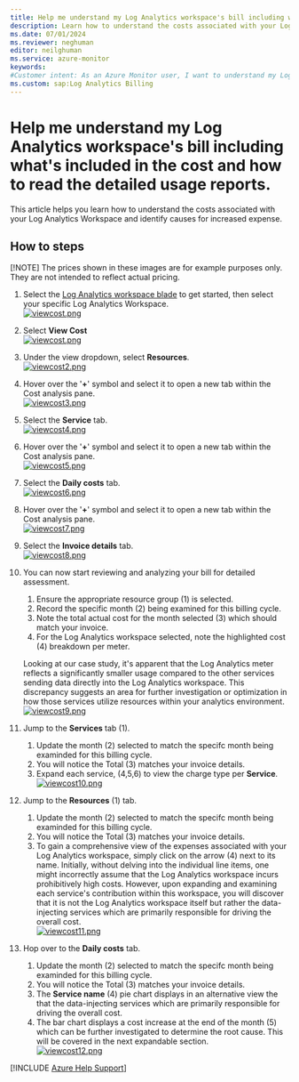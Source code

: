 ```yaml
---
title: Help me understand my Log Analytics workspace's bill including what's included in the cost and how to read the detailed usage reports.
description: Learn how to understand the costs associated with your Log Analytics Workspace and identify causes for increased expense.
ms.date: 07/01/2024
ms.reviewer: neghuman
editor: neilghuman
ms.service: azure-monitor
keywords:
#Customer intent: As an Azure Monitor user, I want to understand my Log Analytics workspace's bill including what's included in the cost and how to read the detailed usage reports.
ms.custom: sap:Log Analytics Billing
---
```

# Help me understand my Log Analytics workspace's bill including what's included in the cost and how to read the detailed usage reports.

This article helps you learn how to understand the costs associated with your Log Analytics Workspace and identify causes for increased expense.

## How to steps

[!NOTE] The prices shown in these images are for example purposes only. They are not intended to reflect actual pricing.

<!-- Sign into the Azure portal to get started.

1. In the Azure portal, navigate to your Log Analytics resource. -->
1. Select the [Log Analytics workspace blade](button-link:https://portal.azure.com/#browse/Microsoft.OperationalInsights%2Fworkspaces) to get started, then select your specific Log Analytics Workspace.  
[![viewcost.png](https://learn.microsoft.com/azure/azure-monitor/media/self-help/log-analytics/billing/high-res/log-analytics-workspaces.png)](https://learn.microsoft.com/azure/azure-monitor/media/self-help/log-analytics/billing/high-res/log-analytics-workspaces.png)  

1. Select **View Cost**  
[![viewcost.png](https://learn.microsoft.com/azure/azure-monitor/media/self-help/log-analytics/billing/high-res/view-cost.png)](https://learn.microsoft.com/azure/azure-monitor/media/self-help/log-analytics/billing/high-res/view-cost.png)

1. Under the view dropdown, select **Resources**.  
[![viewcost2.png](https://learn.microsoft.com/azure/azure-monitor/media/self-help/log-analytics/billing/high-res/view-cost-2.png)](https://learn.microsoft.com/azure/azure-monitor/media/self-help/log-analytics/billing/high-res/view-cost-2.png)

1. Hover over the '**+**' symbol and select it to open a new tab within the Cost analysis pane.  
[![viewcost3.png](https://learn.microsoft.com/azure/azure-monitor/media/self-help/log-analytics/billing/high-res/view-cost-3.png)](https://learn.microsoft.com/azure/azure-monitor/media/self-help/log-analytics/billing/high-res/view-cost-3.png)

1. Select the **Service** tab.  
[![viewcost4.png](https://learn.microsoft.com/azure/azure-monitor/media/self-help/log-analytics/billing/high-res/view-cost-4.png)](https://learn.microsoft.com/azure/azure-monitor/media/self-help/log-analytics/billing/high-res/view-cost-4.png)

1. Hover over the '**+**' symbol and select it to open a new tab within the Cost analysis pane.  
[![viewcost5.png](https://learn.microsoft.com/azure/azure-monitor/media/self-help/log-analytics/billing/high-res/view-cost-5.png)](https://learn.microsoft.com/azure/azure-monitor/media/self-help/log-analytics/billing/high-res/view-cost-5.png)

1. Select the **Daily costs** tab.  
[![viewcost6.png](https://learn.microsoft.com/azure/azure-monitor/media/self-help/log-analytics/billing/high-res/view-cost-6.png)](https://learn.microsoft.com/azure/azure-monitor/media/self-help/log-analytics/billing/high-res/view-cost-6.png)

1. Hover over the '**+**' symbol and select it to open a new tab within the Cost analysis pane.  
[![viewcost7.png](https://learn.microsoft.com/azure/azure-monitor/media/self-help/log-analytics/billing/high-res/view-cost-7.png)](https://learn.microsoft.com/azure/azure-monitor/media/self-help/log-analytics/billing/high-res/view-cost-7.png)

1. Select the **Invoice details** tab.  
[![viewcost8.png](https://learn.microsoft.com/azure/azure-monitor/media/self-help/log-analytics/billing/high-res/view-cost-8.png)](https://learn.microsoft.com/azure/azure-monitor/media/self-help/log-analytics/billing/high-res/view-cost-8.png)

1. You can now start reviewing and analyzing your bill for detailed assessment.  
    1. Ensure the appropriate resource group (1) is selected.
    1. Record the specific month (2) being examined for this billing cycle.
    1. Note the total actual cost for the month selected (3) which should match your invoice.
    1. For the Log Analytics workspace selected, note the highlighted cost (4) breakdown per meter.
    
     Looking at our case study, it's apparent that the Log Analytics meter reflects a significantly smaller usage compared to the other services sending data directly into the Log Analytics workspace. This discrepancy suggests an area for further investigation or optimization in how those services utilize resources within your analytics environment.  
[![viewcost9.png](https://learn.microsoft.com/azure/azure-monitor/media/self-help/log-analytics/billing/high-res/view-cost-9.png)](https://learn.microsoft.com/azure/azure-monitor/media/self-help/log-analytics/billing/high-res/view-cost-9.png)

1. Jump to the **Services** tab (1).
    1. Update the month (2) selected to match the specifc month being examinded for this billing cycle.  
    1. You will notice the Total (3) matches your invoice details.  
    1. Expand each service, (4,5,6) to view the charge type per **Service**.  
[![viewcost10.png](https://learn.microsoft.com/azure/azure-monitor/media/self-help/log-analytics/billing/high-res/view-cost-10.png)](https://learn.microsoft.com/azure/azure-monitor/media/self-help/log-analytics/billing/high-res/view-cost-10.png)

1. Jump to the **Resources** (1) tab.
    1. Update the month (2) selected to match the specifc month being examinded for this billing cycle. 
    1. You will notice the Total (3) matches your invoice details.
    1. To gain a comprehensive view of the expenses associated with your Log Analytics workspace, simply click on the arrow (4) next to its name. Initially, without delving into the individual line items, one might incorrectly assume that the Log Analytics workspace incurs prohibitively high costs. However, upon expanding and examining each service's contribution within this workspace, you will discover that it is not the Log Analytics workspace itself but rather the data-injecting services which are primarily responsible for driving the overall cost.  
[![viewcost11.png](https://learn.microsoft.com/azure/azure-monitor/media/self-help/log-analytics/billing/high-res/view-cost-11.png)](https://learn.microsoft.com/azure/azure-monitor/media/self-help/log-analytics/billing/high-res/view-cost-11.png)

1. Hop over to the **Daily costs** tab.
    1. Update the month (2) selected to match the specifc month being examinded for this billing cycle. 
    1. You will notice the Total (3) matches your invoice details.
    1. The **Service name** (4) pie chart displays in an alternative view the that the  data-injecting services which are primarily responsible for driving the overall cost.
    1. The bar chart displays a cost increase at the end of the month (5) which can be further investigated to determine the root cause.  This will be covered in the next expandable section.  
[![viewcost12.png](https://learn.microsoft.com/azure/azure-monitor/media/self-help/log-analytics/billing/high-res/view-cost-12.png)](https://learn.microsoft.com/azure/azure-monitor/media/self-help/log-analytics/billing/high-res/view-cost-12.png)

[!INCLUDE [Azure Help Support](../../../../includes/azure-help-support.md)]
